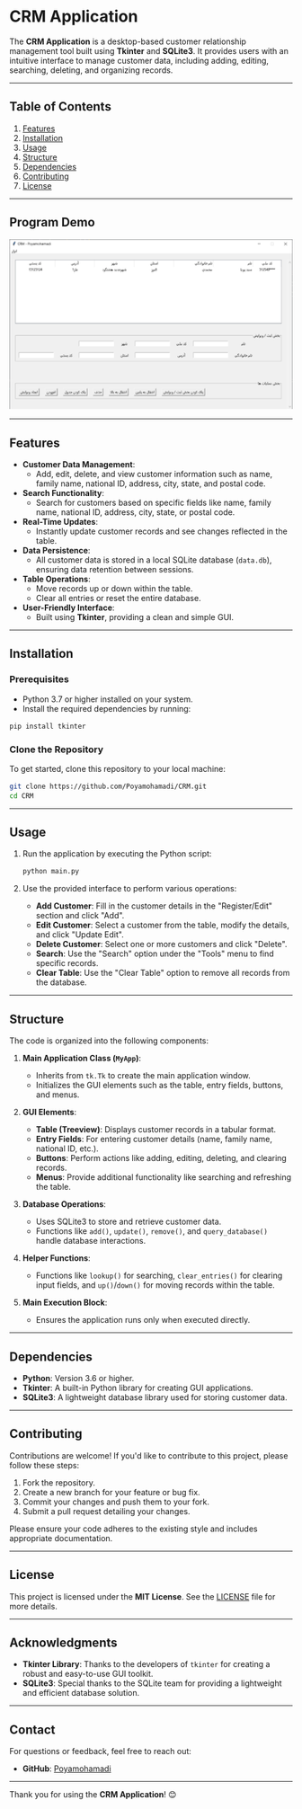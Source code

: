 # CRM Application

The **CRM Application** is a desktop-based customer relationship management tool built using **Tkinter** and **SQLite3**. It provides users with an intuitive interface to manage customer data, including adding, editing, searching, deleting, and organizing records.

---

## Table of Contents

1. [Features](#features)
2. [Installation](#installation)
3. [Usage](#usage)
4. [Structure](#structure)
5. [Dependencies](#dependencies)
6. [Contributing](#contributing)
7. [License](#license)

---

## Program Demo

![CRM Application](https://github.com/Poyamohamadi/CRM/blob/main/image.PNG)

---

## Features

- **Customer Data Management**:
  - Add, edit, delete, and view customer information such as name, family name, national ID, address, city, state, and postal code.
- **Search Functionality**:
  - Search for customers based on specific fields like name, family name, national ID, address, city, state, or postal code.
- **Real-Time Updates**:
  - Instantly update customer records and see changes reflected in the table.
- **Data Persistence**:
  - All customer data is stored in a local SQLite database (`data.db`), ensuring data retention between sessions.
- **Table Operations**:
  - Move records up or down within the table.
  - Clear all entries or reset the entire database.
- **User-Friendly Interface**:
  - Built using **Tkinter**, providing a clean and simple GUI.

---

## Installation

### Prerequisites

- Python 3.7 or higher installed on your system.
- Install the required dependencies by running:

```bash
pip install tkinter
```

### Clone the Repository

To get started, clone this repository to your local machine:

```bash
git clone https://github.com/Poyamohamadi/CRM.git
cd CRM
```

---

## Usage

1. Run the application by executing the Python script:

   ```bash
   python main.py
   ```

2. Use the provided interface to perform various operations:
   - **Add Customer**: Fill in the customer details in the "Register/Edit" section and click "Add".
   - **Edit Customer**: Select a customer from the table, modify the details, and click "Update Edit".
   - **Delete Customer**: Select one or more customers and click "Delete".
   - **Search**: Use the "Search" option under the "Tools" menu to find specific records.
   - **Clear Table**: Use the "Clear Table" option to remove all records from the database.

---

## Structure

The code is organized into the following components:

1. **Main Application Class (`MyApp`)**:
   - Inherits from `tk.Tk` to create the main application window.
   - Initializes the GUI elements such as the table, entry fields, buttons, and menus.

2. **GUI Elements**:
   - **Table (Treeview)**: Displays customer records in a tabular format.
   - **Entry Fields**: For entering customer details (name, family name, national ID, etc.).
   - **Buttons**: Perform actions like adding, editing, deleting, and clearing records.
   - **Menus**: Provide additional functionality like searching and refreshing the table.

3. **Database Operations**:
   - Uses SQLite3 to store and retrieve customer data.
   - Functions like `add()`, `update()`, `remove()`, and `query_database()` handle database interactions.

4. **Helper Functions**:
   - Functions like `lookup()` for searching, `clear_entries()` for clearing input fields, and `up()`/`down()` for moving records within the table.

5. **Main Execution Block**:
   - Ensures the application runs only when executed directly.

---

## Dependencies

- **Python**: Version 3.6 or higher.
- **Tkinter**: A built-in Python library for creating GUI applications.
- **SQLite3**: A lightweight database library used for storing customer data.

---

## Contributing

Contributions are welcome! If you'd like to contribute to this project, please follow these steps:

1. Fork the repository.
2. Create a new branch for your feature or bug fix.
3. Commit your changes and push them to your fork.
4. Submit a pull request detailing your changes.

Please ensure your code adheres to the existing style and includes appropriate documentation.

---

## License

This project is licensed under the **MIT License**. See the [LICENSE](https://github.com/Poyamohamadi/CRM_Application/blob/main/LICENSE.md) file for more details.

---

## Acknowledgments

- **Tkinter Library**: Thanks to the developers of `tkinter` for creating a robust and easy-to-use GUI toolkit.
- **SQLite3**: Special thanks to the SQLite team for providing a lightweight and efficient database solution.

---

## Contact

For questions or feedback, feel free to reach out:

- **GitHub**: [Poyamohamadi](https://github.com/Poyamohamadi)

---

Thank you for using the **CRM Application**! 😊
